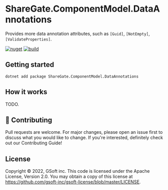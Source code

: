 # ShareGate.ComponentModel.DataAnnotations

Provides more data annotation attributes, such as `[Guid]`, `[NotEmpty]`, `[ValidateProperties]`.

[![nuget](https://img.shields.io/nuget/v/ShareGate.ComponentModel.DataAnnotations.svg?logo=nuget)](https://www.nuget.org/packages/ShareGate.ComponentModel.DataAnnotations/)
[![build](https://img.shields.io/github/workflow/status/gsoft-inc/sg-componentmodel-dataannotations/CI%20build?logo=github)](https://github.com/gsoft-inc/sg-componentmodel-dataannotations/actions/workflows/ci.yml)


## Getting started

```
dotnet add package ShareGate.ComponentModel.DataAnnotations
```

## How it works

TODO.

## 🤝 Contributing

Pull requests are welcome. For major changes, please open an issue first to discuss what you would like to change. If you're interested, definitely check out our Contributing Guide!


## License

Copyright © 2022, GSoft inc. This code is licensed under the Apache License, Version 2.0. You may obtain a copy of this license at https://github.com/gsoft-inc/gsoft-license/blob/master/LICENSE.
